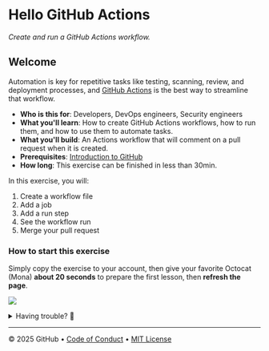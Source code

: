 # Hello GitHub Actions

_Create and run a GitHub Actions workflow._

## Welcome

Automation is key for repetitive tasks like testing, scanning, review, and deployment processes, and [GitHub Actions](https://docs.github.com/actions) is the best way to streamline that workflow.

- **Who is this for**: Developers, DevOps engineers, Security engineers
- **What you'll learn**: How to create GitHub Actions workflows, how to run them, and how to use them to automate tasks.
- **What you'll build**: An Actions workflow that will comment on a pull request when it is created.
- **Prerequisites**: [Introduction to GitHub](https://github.com/skills/introduction-to-github)
- **How long**: This exercise can be finished in less than 30min.

In this exercise, you will:

1. Create a workflow file
1. Add a job
1. Add a run step
1. See the workflow run
1. Merge your pull request

### How to start this exercise

Simply copy the exercise to your account, then give your favorite Octocat (Mona) **about 20 seconds** to prepare the first lesson, then **refresh the page**.

[![](https://img.shields.io/badge/Copy%20Exercise-%E2%86%92-1f883d?style=for-the-badge&logo=github&labelColor=197935)](https://github.com/new?template_owner=FidelusAleksander&template_name=hello-github-actions&owner=%40me&name=skills-hello-github-actions&description=Exercise:+Create+and+run+a+GitHub+Actions+Workflow&visibility=public)

<details>
<summary>Having trouble? 🤷</summary><br/>

When copying the exercise, we recommend the following settings:

- For owner, choose your personal account or an organization to host the repository.

- We recommend creating a public repository, since private repositories will use Actions minutes.

If the exercise isn't ready in 20 seconds, please check the [Actions](../../actions) tab.

- Check to see if a job is running. Sometimes it simply takes a bit longer.

- If the page shows a failed job, please submit an issue. Nice, you found a bug! 🐛

</details>

---

&copy; 2025 GitHub &bull; [Code of Conduct](https://www.contributor-covenant.org/version/2/1/code_of_conduct/code_of_conduct.md) &bull; [MIT License](https://gh.io/mit)
